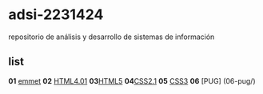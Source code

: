 # adsi-2231424
repositorio  de  análisis y desarrollo de sistemas de información

## list

**01** [emmet](01-emmet/)
**02** [HTML4.01](02-html4.01/)
**03**[HTML5](03-html5/)
**04**[CSS2.1](04-css2.1/)
**05** [CSS3](05-css3/)
**06** [PUG] (06-pug/)
